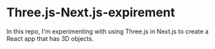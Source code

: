 # Three.js-Next.js-expirement
In this repo, I'm experimenting with using Three.js in Next.js to create a React app that has 3D objects.
